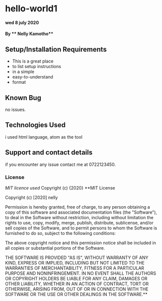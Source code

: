 # hello-world1
#### wed 8 july 2020
#### By ** Nelly Kamotho**
## Setup/Installation Requirements
* This is a great place
* to list setup instructions
* in a simple
* easy-to-understand
* format
## Known Bug
no issues. 
## Technologies Used
i used html language, atom as the tool
## Support and contact details
if you encounter any issue contact me at 0722123450.
### License
*MIT licence used*
Copyright (c) {2020} **MIT License

Copyright (c) [2020] nelly

Permission is hereby granted, free of charge, to any person obtaining a copy
of this software and associated documentation files (the "Software"), to deal
in the Software without restriction, including without limitation the rights
to use, copy, modify, merge, publish, distribute, sublicense, and/or sell
copies of the Software, and to permit persons to whom the Software is
furnished to do so, subject to the following conditions:

The above copyright notice and this permission notice shall be included in all
copies or substantial portions of the Software.

THE SOFTWARE IS PROVIDED "AS IS", WITHOUT WARRANTY OF ANY KIND, EXPRESS OR
IMPLIED, INCLUDING BUT NOT LIMITED TO THE WARRANTIES OF MERCHANTABILITY,
FITNESS FOR A PARTICULAR PURPOSE AND NONINFRINGEMENT. IN NO EVENT SHALL THE
AUTHORS OR COPYRIGHT HOLDERS BE LIABLE FOR ANY CLAIM, DAMAGES OR OTHER
LIABILITY, WHETHER IN AN ACTION OF CONTRACT, TORT OR OTHERWISE, ARISING FROM,
OUT OF OR IN CONNECTION WITH THE SOFTWARE OR THE USE OR OTHER DEALINGS IN THE
SOFTWARE.**
  
